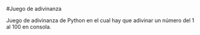 #Juego de adivinanza

Juego de adivinanza de Python en el cual hay que adivinar un número del 1 al 100 en consola.
